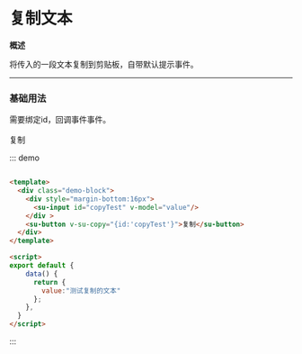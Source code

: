 <!--
 * @description: 
 * @author: 小羽
 * @Date: 2021-02-09 11:17:47
 * @LastEditTime: 2021-02-09 18:19:09
 * @Copyright: 1.0.0
-->

<style>
  .w__tag{
    margin-right: 10px;
  }
</style>

# 复制文本

**概述**

将传入的一段文本复制到剪贴板，自带默认提示事件。

----
### 基础用法

需要绑定id，回调事件事件。

<div class="demo-block">
  <div style="margin-bottom:16px">
    <su-input id="copyTest" v-model="value"/>
  </div >
  <su-button v-su-copy="{id:'copyTest'}">复制</su-button>
</div>


::: demo
```html

<template>
  <div class="demo-block">
    <div style="margin-bottom:16px">
      <su-input id="copyTest" v-model="value"/>
    </div >
    <su-button v-su-copy="{id:'copyTest'}">复制</su-button>
  </div>
</template>

<script>
export default {
    data() {
      return {
        value:"测试复制的文本"
      };
    },
  }
</script>


```
:::


<script>
export default {
    data() {
      return {
        value:"测试复制的文本"
      };
    },
  }
</script>



<!-- 
## 参数

| 参数      | 说明          | 类型      | 可选值                           | 默认值  |
|---------- |-------------- |---------- |--------------------------------  |-------- |
| amount | 显示的数字（必须） | Number | — |  |
| time | 持续时间 | Number | — | 1000 |
| start | 开始变化 | Boolean | — | true |
| thousand | 千分位 | Boolean | — | false | -->


